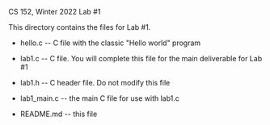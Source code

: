 CS 152, Winter 2022
Lab #1

This directory contains the files for Lab #1.

- hello.c -- C file with the classic "Hello world" program

- lab1.c -- C file. You will complete this file for the main deliverable for Lab #1

- lab1.h -- C header file. Do not modify this file

- lab1_main.c -- the main C file for use with lab1.c

- README.md -- this file



